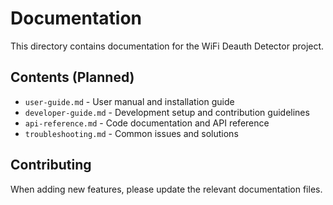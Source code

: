 # Documentation

This directory contains documentation for the WiFi Deauth Detector project.

## Contents (Planned)

- `user-guide.md` - User manual and installation guide
- `developer-guide.md` - Development setup and contribution guidelines
- `api-reference.md` - Code documentation and API reference
- `troubleshooting.md` - Common issues and solutions

## Contributing

When adding new features, please update the relevant documentation files.
